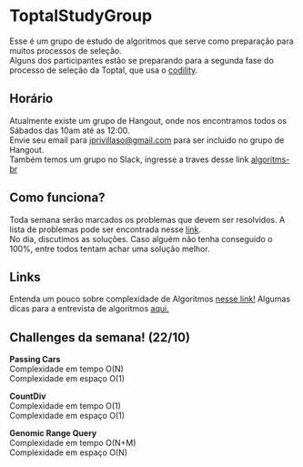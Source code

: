 # ToptalStudyGroup

Esse é um grupo de estudo de algoritmos que serve como preparação para muitos processos de seleção.  
Alguns dos participantes estão se preparando para a segunda fase do processo de seleção da 
Toptal, que usa o [codility](https://codility.com/).

## Horário
Atualmente existe um grupo de Hangout, onde nos encontramos todos os Sábados das 10am
até as 12:00.  
Envie seu email para jprivillaso@gmail.com para ser incluido no grupo de Hangout.  
Também temos um grupo no Slack, ingresse a traves desse link [algoritms-br](http://algorithms-br.slack.com)

## Como funciona?
Toda semana serão marcados os problemas que devem ser resolvidos. A lista de problemas pode ser encontrada
nesse [link](https://codility.com/programmers/lessons/).  
No dia, discutimos as soluções. Caso alguém não tenha conseguido o 100%, entre todos tentam achar uma solução melhor.

## Links
Entenda um pouco sobre complexidade de Algoritmos [nesse link!](http://bigocheatsheet.com/)
Algumas dicas para a entrevista de algoritmos [aqui.](https://www.toptal.com/algorithms/interview-questions)

## Challenges da semana! (22/10)

**Passing Cars**  
  Complexidade em tempo O(N)  
  Complexidade em espaço O(1) 

**CountDiv**  
  Complexidade em tempo O(1)  
  Complexidade em espaço O(1)  

**Genomic Range Query**  
  Complexidade em tempo O(N+M)  
  Complexidade em espaço O(N)
